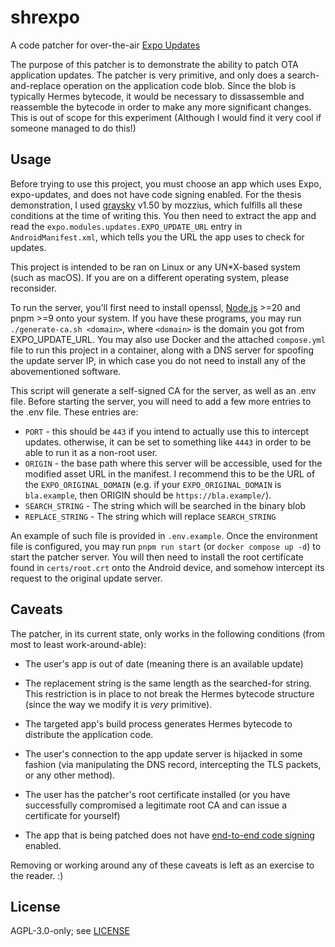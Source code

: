 # shrexpo
A code patcher for over-the-air [Expo Updates](https://docs.expo.dev/versions/latest/sdk/updates/)

The purpose of this patcher is to demonstrate the ability to patch OTA application updates.
The patcher is very primitive, and only does a search-and-replace operation on the application
code blob. Since the blob is typically Hermes bytecode, it would be necessary to dissassemble
and reassemble the bytecode in order to make any more significant changes. This is out of scope
for this experiment (Although I would find it very cool if someone managed to do this!)

## Usage
Before trying to use this project, you must choose an app which uses Expo, expo-updates, and does not
have code signing enabled. For the thesis demonstration, I used [graysky](https://graysky.app/download)
v1.50 by mozzius, which fulfills all these conditions at the time of writing this. You then need to
extract the app and read the `expo.modules.updates.EXPO_UPDATE_URL` entry in `AndroidManifest.xml`,
which tells you the URL the app uses to check for updates.

This project is intended to be ran on Linux or any UN*X-based system (such as macOS). If you are on a
different operating system, please reconsider.

To run the server, you'll first need to install openssl, [Node.js](https://node.js) >=20 and pnpm >=9
onto your system. If you have these programs, you may run `./generate-ca.sh <domain>`, where `<domain>`
is the domain you got from EXPO_UPDATE_URL. You may also use Docker and the attached `compose.yml` file
to run this project in a container, along with a DNS server for spoofing the update server IP, in which
case you do not need to install any of the abovementioned software.

This script will generate a self-signed CA for the server, as well as an .env file. Before starting
the server, you will need to add a few more entries to the .env file. These entries are:
- `PORT` - this should be `443` if you intend to actually use this to intercept updates.
           otherwise, it can be set to something like `4443` in order to be able to run it
           as a non-root user.
- `ORIGIN` - the base path where this server will be accessible, used for the modified asset URL in
             the manifest. I recommend this to be the URL of the `EXPO_ORIGINAL_DOMAIN`
             (e.g. if your `EXPO_ORIGINAL_DOMAIN` is `bla.example`, then ORIGIN should be `https://bla.example/`).
- `SEARCH_STRING` - The string which will be searched in the binary blob
- `REPLACE_STRING` - The string which will replace `SEARCH_STRING`

An example of such file is provided in `.env.example`. Once the environment file is configured, you may
run `pnpm run start` (or `docker compose up -d`) to start the patcher server. You will then need to
install the root certificate found in `certs/root.crt` onto the Android device, and somehow intercept
its request to the original update server.

## Caveats
The patcher, in its current state, only works in the following conditions (from most to least work-around-able):
- The user's app is out of date (meaning there is an available update)

- The replacement string is the same length as the searched-for string. This restriction is in
  place to not break the Hermes bytecode structure (since the way we modify it is *very* primitive).

- The targeted app's build process generates Hermes bytecode to distribute the application code.

- The user's connection to the app update server is hijacked in some fashion
  (via manipulating the DNS record, intercepting the TLS packets, or any other method).

- The user has the patcher's root certificate installed
  (or you have successfully compromised a legitimate root CA and can issue a certificate for yourself)

- The app that is being patched does not have [end-to-end code signing](https://docs.expo.dev/eas-update/code-signing/) enabled.

Removing or working around any of these caveats is left as an exercise to the reader. :)

## License
AGPL-3.0-only; see [LICENSE](LICENSE)
